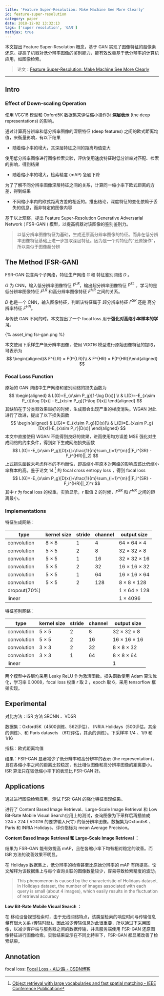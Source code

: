 ```yaml
---
title: 'Feature Super-Resolution: Make Machine See More Clearly'
id: feature-super-resolution
category: paper
date: 2018-12-02 13:32:13
tags: ['super resolution', 'GAN']
mathjax: true
---
```


本文提出 Feature Super-Resolution 概念，基于 GAN 实现了图像特征的超像素还原。提高了机器对低分辨率图像的鉴别能力，能有效改善基于低分辨率的计算机应用，如图像检索。

<!-- more -->

>  论文：[Feature Super-Resolution: Make Machine See More Clearly](http://openaccess.thecvf.com/content_cvpr_2018/html/Tan_Feature_Super-Resolution_Make_CVPR_2018_paper.html)



---



## Intro

### Effect of Down-scaling Operation

使用 VGG16 模型和 Oxford5K 数据集来评估缩小操作对 **深层表示** (the deep representations) 的影响。

通过计算高分辨率和低分辨率图像的深层特征 (deep features) 之间的欧式距离均值，来衡量影响，有以下结果

* 随着缩小率的增大，其深层特征之间的距离均值变大

使用低分辨率图像进行图像检索实验，评估使用速度特征时低分辨率对匹配、检索的影响，得到结果

* 随着缩小率的增大，检索精度 (mAP) 急剧下降

为了了解不同分辨率图像深层特征之间的关系，计算同一缩小率下欧式距离的方差，得到结果

* 不同缩小率内的欧式距离方差的相近的。推出结论，深度特征的变化依赖于丢失的信息，而非特定的图像内容

基于以上观察，提出 Feature Super-Resolution Generative Adversarial Network ( FSR-GAN ) 模型，以提高机器对该图像的鉴别鉴别力。

> 以低分辨率图像特征为基础，生成还原高分辨率图像的特征。而非在低分辨率图像特征基础上进一步提取深层特征。因为是一个对特征的“还原操作”，所以类似于图像超分辨



## The Method (FSR-GAN)

FSR-GAN 包含两个子网络，特征生产网络 $G$ 和 特征鉴别网络 $D$ 。

$G$ 为 CNN，输入低分辨率图像特征 $F^{LR}$，输出超分辨率图像特征 $F^{SL}$ ，学习的是低分辨率图像特征 $F^{LR}$ 和高分辨率图像特征 $F^{HR}$ 之间的关系。

$D$ 也是一个 CNN，输入图像特征，判断该特征属于 超分辨率特征 $F^{SR}$ 还是 高分辨率特征 $F^{HR}$。

与传统 GAN 不同的时，本文提出了一个 focal loss 用于**强化对高缩小率样本的学习**。

{% asset_img fsr-gan.png %}


本文使用下采样生产低分辨率图像，使用 VGG16 模型进行原始图像特征的提取，可表示为
$$
\begin{aligned}& F^{LR} = F(I^{LR})\\
& F^{HR} = F(I^{HR})\end{aligned}
$$

### Focal Loss Function

原始的 GAN 网络中生产网络和鉴别网络的损失函数为
$$
\begin{aligned}
& L(G)=E_{x\sim P_g}[1-\log D(x)] \\
& L(D)=-E_{x\sim P_r}[\log D(x)] - E_{x\sim P_g}[1-\log D(x)]
\end{aligned}
$$
其缺陷在于分类器效果越好的时候，生成器会出现严重的梯度消失。WGAN 对此进行了改进，提出了以下损失函数
$$
\begin{aligned}
& L(G)=-E_{x\sim P_g}[D(x)]\\
& L(D)=E_{x\sim P_g}[D(x)]-E_{x\sim P_r}[D(x)]
\end{aligned}
$$
本文中直接使用 WGAN 不能得到良好的效果，进而使用均方误差 MSE 强化对生成网络的约束条件，得到如下生成网络损失函数
$$
L(G)=-E_{x\sim P_g}[D(x)]+\frac{1}{m}\sum_{i=1}^{m}(||F_i^{SR} -F_i^{HR}||_2)
$$
上式损失函数未考虑样本的不均衡性，即高缩小率原本对网络的影响应该比低缩小率样本的高。鉴于论文 14 [^14] 的 focal cross entropy loss ，得到 focal loss
$$
L(G)=-E_{x\sim P_g}[D(x)]+\frac{1}{m}\sum_{i=1}^{m}(||F_i^{SR} -F_i^{HR}||_2)^r
$$
其中 $r$ 为 focal loss 的权重。实验显示，$r$ 取值 2 的时候，$F^{SR}$ 和 $F^{HR}$ 之间的距离最小。



### Implementations

特征生成网络：

| type         | kernel  size | stride | channel | output  size |
| ------------ | ------------ | ------ | ------- | ------------ |
| convolution  | 8 × 8        | 1      | 4       | 64 × 64 × 4  |
| convolution  | 5 × 5        | 2      | 8       | 32 × 32 × 8  |
| convolution  | 5 × 5        | 1      | 16      | 32 × 32 × 16 |
| convolution  | 5 × 5        | 2      | 32      | 16 × 16 × 32 |
| convolution  | 5 × 5        | 1      | 64      | 16 × 16 × 64 |
| convolution  | 5 × 5        | 2      | 128     | 8 × 8 × 128  |
| dropout(70%) |              |        |         | 1 × 64 × 128 |
| linear       |              |        |         | 1 × 4096     |

特征鉴别网络：


| type        | kernel size | stride | channel | output size  |
| ----------- | ----------- | ------ | ------- | ------------ |
| convolution | 5 × 5       | 2      | 8       | 32 × 32 × 8  |
| convolution | 5 × 5       | 2      | 16      | 16 × 16 × 16 |
| convolution | 3 × 3       | 2      | 32      | 8 × 8 × 32   |
| convolution | 3 × 3       | 1      | 64      | 8 × 8 × 64   |
| linear      |             |        |         | 1            |

两个模型中各层均采用 Leaky ReLU 作为激活函数。损失函数使用 Adam 算法优化，学习率 0.0008，focal loss 权重 $r$ 取 2 ，epoch 取 6，采用 tensorflow 框架实现。



## Experimental

对比方法：ISR 方法 SRCNN 、VDSR

数据集：Oxford5K（4500训练、562评估）、 INRIA Holidays（500评估，其余的训练）、和 Paris datasets （612评估，其余的训练）。下采样率 1/4 、1/9 和 1/16

指标：欧式距离均值

结果：FSR-GAN 显著减少了低分辨率和高分辨率的表示 (the representation)，且在各缩小率之间的距离比较稳定，也比相似图像和高分辨率图像的距离要小。ISR 算法只在较低缩小率下的表现比 FSR-GAN 好。



## Applications

通过进行图像检索应用，测试 FSR-GAN 的强化特征表现结果。

进行了 Content Based Image Retrieval、Large-Scale Image Retrieval 和 Low Bit-Rate Mobile Visual Search应用上的测试，查询图像为下采样后再插值成 224 x 224 ( VGG16 的要求输入尺寸) 的低分辨率图像。数据集为Oxford5K 、Paris 和 INRIA Holidays。评价指标为 mean Average Precision。



**Content Based Image Retrieval 和 Large-Scale Image Retrieval ：**

结果为 FSR-GAN 能有效提高 mAP，且在各缩小率下均有相对稳定的改善。而 ISR 方法的改善效果不明显。

在 Holidays 数据集上，低分辨率的检索甚至比原始分辨率的 mAP 有所提高。论文解释为该数据集上与每个查询关联的图像数量较少，容易导致检索精度的波动。

> This phenomenon is caused by the characteristic of Holidays dataset. In Holidays dataset, the number of images associated with each query is small (about 4 images), which easily results in the fluctuation of retrieval accuracy



**Low Bit-Rate Mobile Visual Search ：**

在 移动设备视觉检索时，由于无线网络特点，该类型检索的响应时间与传输信息量有很大关系 (传输时延)。因此减少传输信息对此很重要，所以通过下采用图像，以减少客户端与服务器之间的数据传输，并且服务端使用 FSR-GAN 还原图像特征进行图像检索。实验结果显示在不同比特率下，FSR-GAN 都显著改善了检索结果。





## Annotation

focal loss: [Focal Loss - AI之路 - CSDN博客](https://blog.csdn.net/u014380165/article/details/77019084)

[^14]: [Object retrieval with large vocabularies and fast spatial matching - IEEE Conference Publication](https://ieeexplore.ieee.org/abstract/document/4270197)
